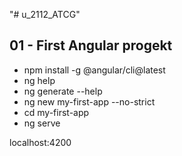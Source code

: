 "# u_2112_ATCG" 

## 01 - First Angular progekt

- npm install -g @angular/cli@latest
- ng help
- ng generate --help
- ng new my-first-app --no-strict
- cd my-first-app
- ng serve

localhost:4200
















